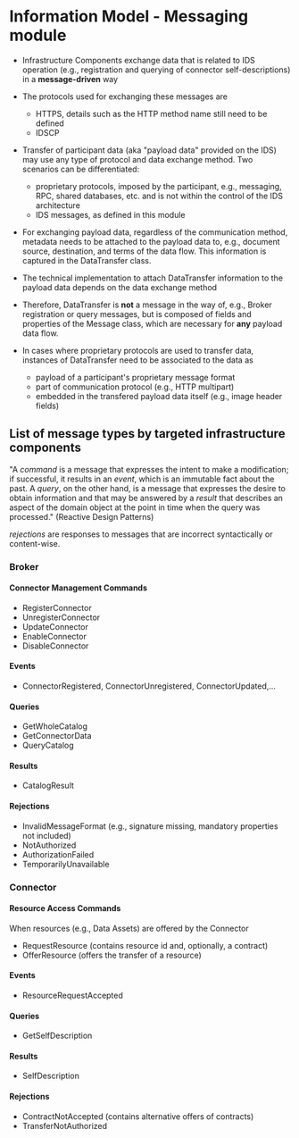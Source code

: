 # Information Model - Messaging module

- Infrastructure Components exchange data that is related to IDS operation (e.g., registration and querying of connector self-descriptions)
in a **message-driven** way

- The protocols used for exchanging these messages are
    - HTTPS, details such as the HTTP method name still need to be defined
    - IDSCP 

- Transfer of participant data (aka "payload data" provided on the IDS) may use any type of protocol and data exchange method. Two scenarios can be differentiated:
    - proprietary protocols, imposed by the participant, e.g., messaging, RPC, shared databases, etc. and is not within the control of the IDS architecture
    - IDS messages, as defined in this module 

- For exchanging payload data, regardless of the communication method, metadata needs to be attached to the payload data to, e.g.,
document source, destination, and terms of the data flow. This information is captured in the DataTransfer class.

- The technical implementation to attach DataTransfer information to the payload data depends on the data exchange method

- Therefore, DataTransfer is **not** a message in the way of, e.g., Broker registration or query messages, but is composed of fields
and properties of the Message class, which are necessary for **any** payload data flow.  

- In cases where proprietary protocols are used to transfer data, instances of DataTransfer need to be associated to the data as 
    - payload of a participant's proprietary message format
    - part of communication protocol (e.g., HTTP multipart)
    - embedded in the transfered payload data itself (e.g., image header fields)   

## List of message types by targeted infrastructure components 

"A _command_ is a message that expresses the intent to make a modification; if successful, it
results in an _event_, which is an immutable fact about the past. A _query_, on the other hand,
is a message that expresses the desire to obtain information and that may be answered
by a _result_ that describes an aspect of the domain object at the point in time when the
query was processed." (Reactive Design Patterns)

_rejections_ are responses to messages that are incorrect syntactically or content-wise. 

### Broker

#### Connector Management Commands

- RegisterConnector
- UnregisterConnector
- UpdateConnector
- EnableConnector
- DisableConnector

#### Events

- ConnectorRegistered, ConnectorUnregistered, ConnectorUpdated,...

#### Queries 

- GetWholeCatalog
- GetConnectorData
- QueryCatalog

#### Results

- CatalogResult

#### Rejections

- InvalidMessageFormat (e.g., signature missing, mandatory properties not included)
- NotAuthorized
- AuthorizationFailed
- TemporarilyUnavailable

### Connector

#### Resource Access Commands

When resources (e.g., Data Assets) are offered by the Connector 

- RequestResource (contains resource id and, optionally, a contract)
- OfferResource (offers the transfer of a resource)

#### Events

- ResourceRequestAccepted

#### Queries

- GetSelfDescription

#### Results

- SelfDescription

#### Rejections

- ContractNotAccepted (contains alternative offers of contracts)
- TransferNotAuthorized
